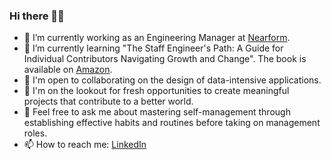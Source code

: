 ### Hi there 👋🏾

- 🔭 I’m currently working as an Engineering Manager at [Nearform](https://github.com/nearform).
- 🌱 I’m currently learning "The Staff Engineer's Path: A Guide for Individual Contributors Navigating Growth and Change". The book is available on [Amazon](https://www.amazon.com.br/Staff-Engineers-Path-Individual-Contributors/dp/1098118731/).
- 👯 I'm open to collaborating on the design of data-intensive applications.
- 🤔 I'm on the lookout for fresh opportunities to create meaningful projects that contribute to a better world.
- 💬 Feel free to ask me about mastering self-management through establishing effective habits and routines before taking on management roles.
- 📫 How to reach me: [LinkedIn](https://www.linkedin.com/in/pablosouzasantos/)
